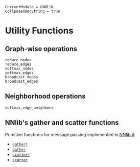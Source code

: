 ```@meta
CurrentModule = GNNlib
CollpasedDocString = true
```

# Utility Functions


## Graph-wise operations 

```@docs
reduce_nodes
reduce_edges
softmax_nodes
softmax_edges
broadcast_nodes
broadcast_edges
```

## Neighborhood operations

```@docs
softmax_edge_neighbors
```

## NNlib's gather and scatter functions

Primitive functions for message passing implemented in [NNlib.jl](https://fluxml.ai/NNlib.jl/stable/reference/#Gather-and-Scatter):

- [`gather!`](https://fluxml.ai/NNlib.jl/stable/reference/#NNlib.gather!)
- [`gather`](https://fluxml.ai/NNlib.jl/stable/reference/#NNlib.gather)
- [`scatter!`](https://fluxml.ai/NNlib.jl/stable/reference/#NNlib.scatter!)
- [`scatter`](https://fluxml.ai/NNlib.jl/stable/reference/#NNlib.scatter)
